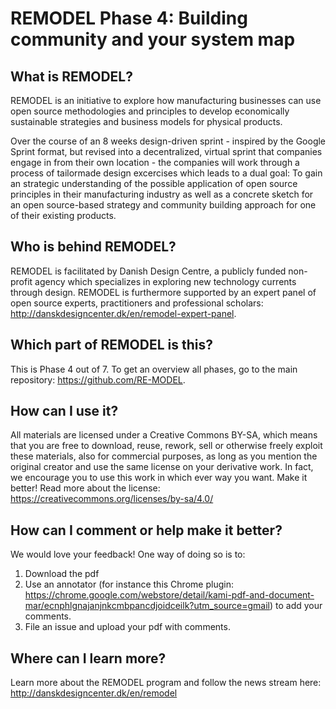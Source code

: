 # REMODEL Phase 4: Building community and your system map

## What is REMODEL?
REMODEL is an initiative to explore how manufacturing businesses can use open source methodologies and principles to develop economically sustainable strategies and business models for physical products. 

Over the course of an 8 weeks design-driven sprint - inspired by the Google Sprint format, but revised into a decentralized, virtual sprint that companies engage in from their own location - the companies will work through a process of tailormade design excercises which leads to a dual goal: To gain an strategic understanding of the possible application of open source principles in their manufacturing industry as well as a concrete sketch for an open source-based strategy and community building approach for one of their existing products.

## Who is behind REMODEL?
REMODEL is facilitated by Danish Design Centre, a publicly funded non-profit agency which specializes in exploring new technology currents through design. REMODEL is furthermore supported by an expert panel of open source experts, practitioners and professional scholars: http://danskdesigncenter.dk/en/remodel-expert-panel.

## Which part of REMODEL is this?
This is Phase 4 out of 7. To get an overview all phases, go to the main repository: https://github.com/RE-MODEL.

## How can I use it?
All materials are licensed under a Creative Commons BY-SA, which means that you are free to download, reuse, rework, sell or otherwise freely exploit these materials, also for commercial purposes, as long as you mention the original creator and use the same license on your derivative work. In fact, we encourage you to use this work in which ever way you want. Make it better!
Read more about the license: https://creativecommons.org/licenses/by-sa/4.0/

## How can I comment or help make it better?
We would love your feedback! One way of doing so is to:
1. Download the pdf
2. Use an annotator (for instance this Chrome plugin: https://chrome.google.com/webstore/detail/kami-pdf-and-document-mar/ecnphlgnajanjnkcmbpancdjoidceilk?utm_source=gmail) to add your comments.
3. File an issue and upload your pdf with comments.

## Where can I learn more?
Learn more about the REMODEL program and follow the news stream here: http://danskdesigncenter.dk/en/remodel
